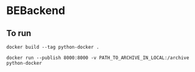 # BEBackend

## To run

```shell
docker build --tag python-docker .

```

```shell
docker run --publish 8000:8000 -v PATH_TO_ARCHIVE_IN_LOCAL:/archive python-docker
```
